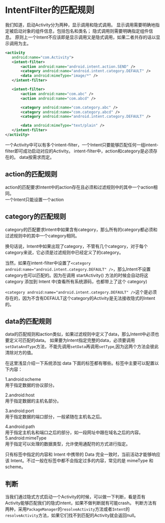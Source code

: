 # IntentFilter的匹配规则
我们知道，启动Activity分为两种，显示调用和隐式调用。
显示调用需要明确地指定被启动对象的组件信息，包括包名和类名；
隐式调用则需要明确指定组件信息。
原则上一个Intent不应该即是显示调用又是隐式调用，如果二者共存的话以显示调用为主。
```xml
<activity
   android:name="com.Activity">
   <intent-filter>
       <action android:name="android.intent.action.SEND" />
       <category android:name="android.intent.category.DEFAULT" />
       <data android:mimeType="image/*" />
   </intent-filter>

   <intent-filter>
       <action android:name="com.abc" />
       <action android:name="com.abcd" />

       <category android:name="com.category.abc" />
       <category android:name="com.category.abcd" />
       <category android:name="android.intent.category.DEFAULT" />

       <data android:mimeType="text/plain" />
   </intent-filter>
</activity>
```
一个Activity中可以有多个intent-filter，一个Intent只要能够匹配任何一组intent-filter即可成功启动对应的Activity。
intent-filter中，action和category是必须存在的。 data按需求而定。


## action的匹配规则
action的匹配要求Intent中的action存在且必须和过滤规则中的其中一个action相同。   
一个Intent只能设置一个action

## category的匹配规则
category的匹配要求Intent中如果含有category，那么所有的category都必须和过滤规则中的其中一个category相同。   

换句话说，Intent中如果出现了category，不管有几个category，对于每个category来说，它必须是过滤规则中已经定义了的category。  

当然，如果在intent-filter中设置了`<category android:name="android.intent.category.DEFAULT" />`，那么Intent不设置category也可以匹配的。因为在调用 startActivity() 方法的时候会自动将这 category 添加到 Intent 中(查看所有系统源码，也都带上了这个 category)

`<category android:name="android.intent.category.DEFAULT" />`这个是必须存在的，因为不含有DEFAULT这个category的Activity是无法接收隐式的Intent的。

## data的匹配规则
data的匹配规则和action类似，如果过滤规则中定义了data，那么Intent中必须也要定义可匹配的data。
如果要为Intent指定完整的data，必须要调用`setDataAndType`方法，不能先调用`setData`再调用`setType`,因为这两个方法会彼此清除对方的值。

在这里浅显介绍一下系统添加 data 下面的标签都有哪些。<data>标签中主要可以配置以下内容：

1.android:scheme   
用于指定数据的协议部分。

2.android:host    
用于指定数据的主机名部分。

3.android:port   
用于指定数据的端口部分，一般紧随在主机名之后。

4.android:path   
用于指定主机名和端口之后的部分，如一段网址中跟在域名之后的内容。
5.android:mimeType   
用于指定可以处理的数据类型，允许使用通配符的方式进行指定。  

只有<data>标签中指定的内容和 Intent 中携带的 Data 完全一致时，当前活动才能够响应该 Intent。不过一般在<data>标签中都不会指定过多的内容，常见的是 mimeType 和 scheme。

## 判断
当我们通过隐式方式启动一个Activity的时候，可以做一下判断，看是否有Activity能够匹配我们的隐式Intent，如果不做判断就有可能crash。
判断方法有两种，采用`PackageManager`的`resolveActivity`方法或者`Intent`的`resolveActivity`方法，如果它们找不到匹配的Activity就会返回null。
